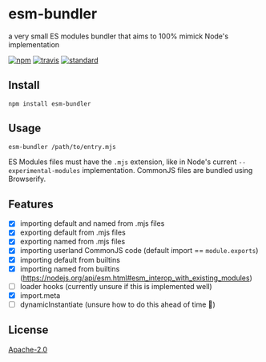 # esm-bundler

a very small ES modules bundler that aims to 100% mimick Node's implementation

[![npm][npm-image]][npm-url]
[![travis][travis-image]][travis-url]
[![standard][standard-image]][standard-url]

[npm-image]: https://img.shields.io/npm/v/esm-bundler.svg?style=flat-square
[npm-url]: https://www.npmjs.com/package/esm-bundler
[travis-image]: https://img.shields.io/travis/goto-bus-stop/esm-bundler.svg?style=flat-square
[travis-url]: https://travis-ci.org/goto-bus-stop/esm-bundler
[standard-image]: https://img.shields.io/badge/code%20style-standard-brightgreen.svg?style=flat-square
[standard-url]: http://npm.im/standard

## Install

```
npm install esm-bundler
```

## Usage

```bash
esm-bundler /path/to/entry.mjs
```

ES Modules files must have the `.mjs` extension, like in Node's current `--experimental-modules` implementation.
CommonJS files are bundled using Browserify.

## Features

- [x] importing default and named from .mjs files
- [x] exporting default from .mjs files
- [x] exporting named from .mjs files
- [x] importing userland CommonJS code (default import == `module.exports`)
- [x] importing default from builtins
- [x] importing named from builtins (https://nodejs.org/api/esm.html#esm_interop_with_existing_modules)
- [ ] loader hooks (currently unsure if this is implemented well)
- [x] import.meta
- [ ] dynamicInstantiate (unsure how to do this ahead of time :thinking:)

## License

[Apache-2.0](LICENSE.md)

